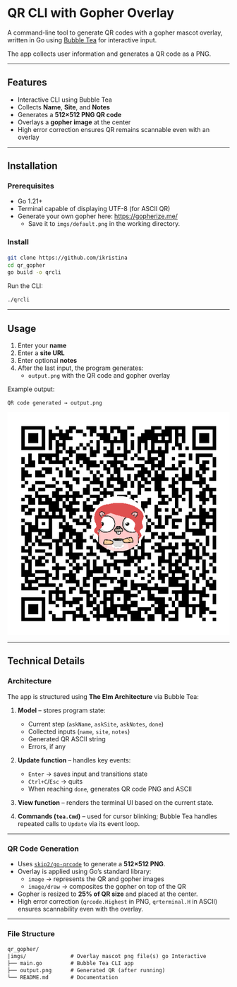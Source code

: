 # QR CLI with Gopher Overlay

A command-line tool to generate QR codes with a gopher mascot overlay, written in Go using [Bubble Tea](https://github.com/charmbracelet/bubbletea) for interactive input.

The app collects user information and generates a QR code as a PNG.

---

## Features

- Interactive CLI using Bubble Tea
- Collects **Name**, **Site**, and **Notes**
- Generates a **512×512 PNG QR code**
- Overlays a **gopher image** at the center
- High error correction ensures QR remains scannable even with an overlay

---

## Installation

### Prerequisites

- Go 1.21+
- Terminal capable of displaying UTF-8 (for ASCII QR)
- Generate your own gopher here: https://gopherize.me/
   - Save it to `imgs/default.png` in the working directory.
### Install

```bash
git clone https://github.com/ikristina
cd qr_gopher
go build -o qrcli
```

Run the CLI:

```bash
./qrcli
```

---

## Usage

1. Enter your **name**
2. Enter a **site URL**
3. Enter optional **notes**
4. After the last input, the program generates:
   - `output.png` with the QR code and gopher overlay

Example output:

```
QR code generated → output.png
```

![Generated QR code](output.png)

---

## Technical Details

### Architecture

The app is structured using **The Elm Architecture** via Bubble Tea:

1. **Model** – stores program state:
   - Current step (`askName`, `askSite`, `askNotes`, `done`)
   - Collected inputs (`name`, `site`, `notes`)
   - Generated QR ASCII string
   - Errors, if any

2. **Update function** – handles key events:
   - `Enter` → saves input and transitions state
   - `Ctrl+C`/`Esc` → quits
   - When reaching `done`, generates QR code PNG and ASCII

3. **View function** – renders the terminal UI based on the current state.

4. **Commands (`tea.Cmd`)** – used for cursor blinking; Bubble Tea handles repeated calls to `Update` via its event loop.

---

### QR Code Generation

- Uses [`skip2/go-qrcode`](https://github.com/skip2/go-qrcode) to generate a **512×512 PNG**.
- Overlay is applied using Go’s standard library:
  - `image` → represents the QR and gopher images
  - `image/draw` → composites the gopher on top of the QR
- Gopher is resized to **25% of QR size** and placed at the center.
- High error correction (`qrcode.Highest` in PNG, `qrterminal.H` in ASCII) ensures scannability even with the overlay.


---

### File Structure

```
qr_gopher/
|imgs/              # Overlay mascot png file(s) go Interactive
├── main.go         # Bubble Tea CLI app
├── output.png      # Generated QR (after running)
└── README.md       # Documentation
```
